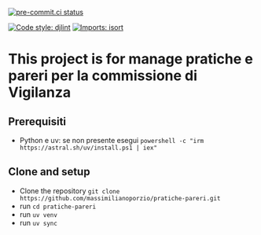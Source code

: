 [![pre-commit.ci status](https://results.pre-commit.ci/badge/github/massimilianoporzio/pratiche-pareri/main.svg?badge_token=JwfOLRFsSzOpx0JdGaGzMw)](https://results.pre-commit.ci/latest/github/massimilianoporzio/pratiche-pareri/main?badge_token=JwfOLRFsSzOpx0JdGaGzMw)

[![Code style: djlint](https://img.shields.io/badge/html%20style-djlint-blue.svg)](https://www.djlint.com) [![Imports: isort](https://img.shields.io/badge/%20imports-isort-%231674b1?style=flat&labelColor=ef8336)](https://pycqa.github.io/isort/)

<p align="center">

# This project is for manage pratiche e pareri per la commissione di Vigilanza

</p>

## Prerequisiti

- Python e uv: se non presente esegui `powershell -c "irm https://astral.sh/uv/install.ps1 | iex"`

## Clone and setup

- Clone the repository `git clone https://github.com/massimilianoporzio/pratiche-pareri.git`
- run `cd pratiche-pareri`
- run `uv venv`
- run `uv sync`
